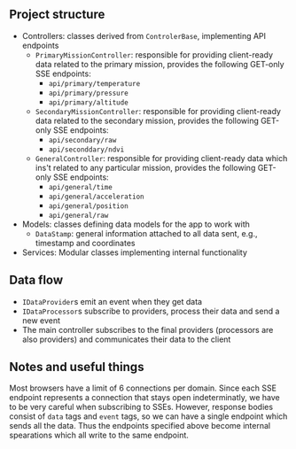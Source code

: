 ﻿## Project structure
- Controllers: classes derived from ``ControlerBase``, implementing API endpoints
    - ``PrimaryMissionController``: responsible for providing client-ready data related to the primary mission, provides the following GET-only SSE endpoints:
        - ``api/primary/temperature``
        - ``api/primary/pressure``
        - ``api/primary/altitude``
    - ``SecondaryMissionController``: responsible for providing client-ready data related to the secondary mission, provides the following GET-only SSE endpoints:
        - ``api/secondary/raw``
        - ``api/seconddary/ndvi``
    - ``GeneralController``: responsible for providing client-ready data which ins't related to any particular mission, provides the following GET-only SSE endpoints:
        - ``api/general/time``
        - ``api/general/acceleration``
        - ``api/general/position``
        - ``api/general/raw``
- Models: classes defining data models for the app to work with
    - ``DataStamp``: general information attached to all data sent, e.g., timestamp and coordinates
- Services: Modular classes implementing internal functionality

## Data flow
- ``IDataProvider``s emit an event when they get data
- ``IDataProcessor``s subscribe to providers, process their data and send a new event
- The main controller subscribes to the final providers (processors are also providers) and communicates their data to the client

## Notes and useful things
Most browsers have a limit of 6 connections per domain. Since each SSE endpoint represents a connection that stays open indeterminatly, we have to be very careful when subscribing to SSEs. However, response bodies consist of ``data`` tags and ``event`` tags, so we can have a single endpoint which sends all the data. Thus the endpoints specified above become internal spearations which all write to the same endpoint.